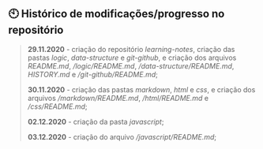 ## :clock10: Histórico de modificações/progresso no repositório

> **29.11.2020** - criação do repositório _learning-notes_, criação das pastas _logic_, _data-structure_ e _git-github_, e criação dos arquivos _README.md_, _/logic/README.md_,  _/data-structure/README.md_, _HISTORY.md_ e _/git-github/README.md_;
>
> **30.11.2020** - criação das pastas _markdown_, _html_ e _css_, e criação dos arquivos _/markdown/README.md_, _/html/README.md_ e _/css/README.md_;
>
> **02.12.2020** - criação da pasta _javascript_;
>
> **03.12.2020** - criação do arquivo _/javascript/README.md_;
